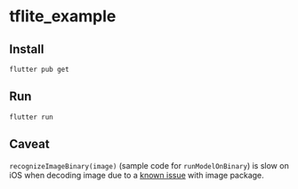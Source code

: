 # tflite_example

## Install 

```
flutter pub get
```

## Run

```
flutter run
```

## Caveat

```recognizeImageBinary(image)``` (sample code for ```runModelOnBinary```) is slow on iOS when decoding image due to a [known issue](https://github.com/brendan-duncan/image/issues/55) with image package.
